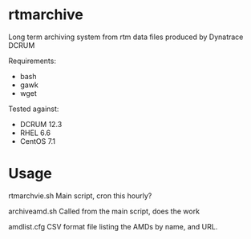 # rtmarchive
Long term archiving system from rtm data files produced by Dynatrace DCRUM

Requirements:
- bash
- gawk
- wget

Tested against:
- DCRUM 12.3
- RHEL 6.6
- CentOS 7.1

# Usage

rtmarchvie.sh
Main script, cron this hourly?

archiveamd.sh
Called from the main script, does the work

amdlist.cfg
CSV format file listing the AMDs by name, and URL.



